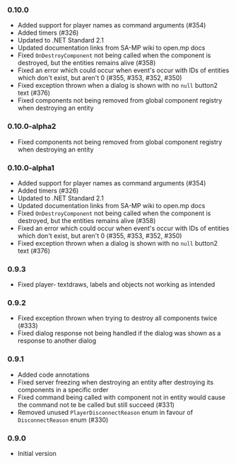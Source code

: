 ### 0.10.0
- Added support for  player names as command arguments (#354)
- Added timers (#326)
- Updated to .NET Standard 2.1
- Updated documentation links from SA-MP wiki to open.mp docs
- Fixed `OnDestroyComponent` not being called when the component is destroyed, but the entities remains alive (#358)
- Fixed an error which could occur when event's occur with IDs of entities which don't exist, but aren't 0 (#355, #353, #352, #350)
- Fixed exception thrown when a dialog is shown with no `null` button2 text (#376)
- Fixed components not being removed from global component registry when destroying an entity

### 0.10.0-alpha2
- Fixed components not being removed from global component registry when destroying an entity

### 0.10.0-alpha1
- Added support for  player names as command arguments (#354)
- Added timers (#326)
- Updated to .NET Standard 2.1
- Updated documentation links from SA-MP wiki to open.mp docs
- Fixed `OnDestroyComponent` not being called when the component is destroyed, but the entities remains alive (#358)
- Fixed an error which could occur when event's occur with IDs of entities which don't exist, but aren't 0 (#355, #353, #352, #350)
- Fixed exception thrown when a dialog is shown with no `null` button2 text (#376)

### 0.9.3
- Fixed player- textdraws, labels and objects not working as intended

### 0.9.2
- Fixed exception thrown when trying to destroy all components twice (#333)
- Fixed dialog response not being handled if the dialog was shown as a response to another dialog

### 0.9.1
- Added code annotations
- Fixed server freezing when destroying an entity after destroying its components in a specific order
- Fixed command being called with component not in entity would cause the command not te be called but still succeed (#331)
- Removed unused `PlayerDisconnectReason` enum in favour of `DisconnectReason` enum (#330)

### 0.9.0
- Initial version
